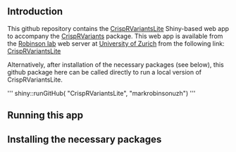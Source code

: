 ## Introduction

This github repository contains the [CrispRVariantsLite](http://imlspenticton.uzh.ch:3838/CrispRVariantsShiny) Shiny-based web app to accompany the [CrispRVariants](http://www.bioconductor.org/packages/devel/bioc/html/CrispRVariants.html) package.  This web app is available from the [Robinson lab](http://www.imls.uzh.ch/research/robinson.html) web server at [University of Zurich](http://www.uzh.ch/de.html) from the following link: [CrispRVariantsLite](http://imlspenticton.uzh.ch:3838/CrispRVariantsShiny)

Alternatively, after installation of the necessary packages (see below), this github package here can be called directly to run a local version of CrispRVariantsLite.  

'''
shiny::runGitHub( "CrispRVariantsLite", "markrobinsonuzh") 
'''

## Running this app

## Installing the necessary packages

